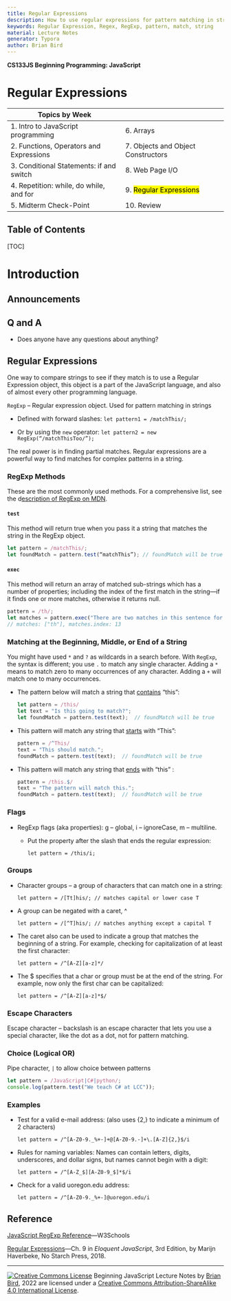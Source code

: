 ```yaml
---
title: Regular Expressions
description: How to use regular expressions for pattern matching in strings.
keywords: Regular Expression, Regex, RegExp, pattern, match, string
material: Lecture Notes
generator: Typora
author: Brian Bird
---
```




**CS133JS Beginning Programming: JavaScript**

<h1>Regular Expressions</h1>


| Topics by Week                           |                                     |
| ---------------------------------------- | ----------------------------------- |
| 1. Intro to JavaScript programming       | 6. Arrays                           |
| 2. Functions, Operators and Expressions  | 7. Objects and Object Constructors  |
| 3. Conditional Statements: if and switch | 8. Web Page I/O                     |
| 4. Repetition: while, do while, and for  | 9. <mark>Regular Expressions</mark> |
| 5. Midterm Check-Point                   | 10. Review                          |


<h2>Table of Contents</h2>

[TOC]

# Introduction

## Announcements



## Q and A

- Does anyone have any questions about anything?

  

## Regular Expressions

One way to compare strings to see if they match is to use a  Regular Expression object, this object is a part of the JavaScript language, and also of almost every other programming language.

`RegExp` – Regular expression object. Used for pattern matching in strings

- Defined with forward slashes: `let pattern1 = /matchThis/;`

- Or by using the `new` operator: `let pattern2 = new RegExp(“/matchThisToo/”);`

The real power is in finding partial matches. Regular expressions are a powerful way to find matches for complex patterns in a string.

### RegExp Methods

These are the most commonly used methods. For a comprehensive list, see the d[escription of RegExp on MDN](https://developer.mozilla.org/en-US/docs/Web/JavaScript/Reference/Global_Objects/RegExp).

#### `test`  

This method will return true when you pass it a string that matches the string in the RegExp object.

```javascript
let pattern = /matchThis/;
let foundMatch = pattern.test(“matchThis”); // foundMatch will be true
```

#### `exec`

This method will return an array of matched sub-strings which has a number of properties; including the index of the first match in the string&mdash;if it finds one or more matches, otherwise it returns null.

```javascript
pattern = /th/;
let matches = pattern.exec("There are two matches in this sentence for 'th'.");
// matches: ["th"], matches.index: 13
```



### Matching at the Beginning, Middle, or End of a String

You might have used `*` and `?` as wildcards in a search before. 
 With `RegExp`, the syntax is different; you use `.` to match any single character. 
 Adding a `*` means to match zero to many occurrences of any character. 
 Adding a `+` will match one to many occurrences.

- The pattern below will match a string that <u>contains</u> “this”:

   ````javascript
   let pattern = /this/
   let text = "Is this going to match?";
   let foundMatch = pattern.test(text);  // foundMatch will be true
   ````

- This pattern will match any string that <u>starts</u> with “This”:

   ````javascript
  pattern = /^This/
  text = "This should match.";
  foundMatch = pattern.test(text);  // foundMatch will be true
   ````

- This pattern will match any string that <u>ends</u> with “this” : 

  ````javascript
  pattern = /this.$/
  text = "The pattern will match this.";
  foundMatch = pattern.test(text);  // foundMatch will be true
  ````

### Flags

- RegExp flags (aka properties): g – global, i – ignoreCase, m – multiline.

  - Put the property after the slash that ends the regular expression: 

    `let pattern = /this/i;`

### Groups

- Character groups – a group of characters that can match one in a string:

  `let pattern = /[Tt]his/; // matches capital or lower case T`

- A group can be negated with a caret, ^ 

  `let pattern = /[^T]his/; // matches anything except a capital T`

- The caret also can be used to indicate a group that matches the beginning of a string. For example, checking for capitalization of at least the first character: 

  `let pattern = /^[A-Z][a-z]*/`

- The $ specifies that a char or group must be at the end of the string. For example, now only the first char can be capitalized:  

  `let pattern = /^[A-Z][a-z]*$/`

### Escape Characters

Escape character – backslash is an escape character that lets you use a special character, like the dot as a dot, not for pattern matching. 

### Choice (Logical OR)

Pipe character, `|` to allow choice between patterns 

````javascript
let pattern = /JavaScript|C#|python/;
console.log(pattern.test("We teach C# at LCC"));
````

### Examples

- Test for a valid e-mail address: 
   (also uses {2,} to indicate a minimum of 2 characters)

  `let pattern = /^[A-Z0-9._%+-]+@[A-Z0-9.-]+\.[A-Z]{2,}$/i`

- Rules for naming variables:  Names can contain letters, digits, underscores, and dollar signs, but names cannot begin with a digit: 

  `let pattern = /^[A-Z_$][A-Z0-9_$]*$/i`

- Check for a valid uoregon.edu address:

  `let pattern = /^[A-Z0-9._%+-]@uoregon.edu/i`



## Reference

[JavaScript RegExp Reference](http://www.w3schools.com/jsref/jsref_obj_regexp.asp)&mdash;W3Schools

[Regular Expressions](https://eloquentjavascript.net/09_regexp.html)&mdash;Ch. 9 in *Eloquent JavaScript*, 3rd Edition, by Marijn Haverbeke, No Starch Press, 2018.

------

[![Creative Commons License](https://i.creativecommons.org/l/by-sa/4.0/88x31.png)](http://creativecommons.org/licenses/by-sa/4.0/) Beginning JavaScript Lecture Notes by [Brian Bird](https://profbird.online), <time>2022</time> are licensed under a [Creative Commons Attribution-ShareAlike 4.0 International License](http://creativecommons.org/licenses/by-sa/4.0/). 